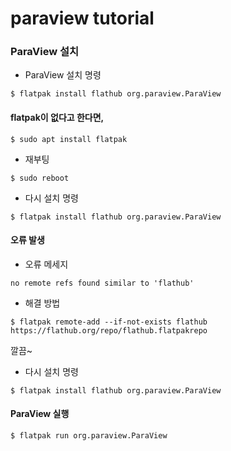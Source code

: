 # paraview tutorial
### ParaView 설치
- ParaView 설치 명령
```
$ flatpak install flathub org.paraview.ParaView
```
#### flatpak이 없다고 한다면,
```
$ sudo apt install flatpak
```
- 재부팅
```
$ sudo reboot
```
- 다시 설치 명령
```
$ flatpak install flathub org.paraview.ParaView
```

#### 오류 발생
- 오류 메세지  
```
no remote refs found similar to 'flathub'
```
 - 해결 방법
```
$ flatpak remote-add --if-not-exists flathub https://flathub.org/repo/flathub.flatpakrepo
```
깔끔~
- 다시 설치 명령
```
$ flatpak install flathub org.paraview.ParaView
```

#### ParaView 실행
```
$ flatpak run org.paraview.ParaView
```
